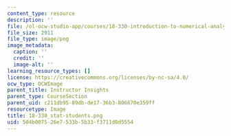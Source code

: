 ```yaml
---
content_type: resource
description: ''
file: /ol-ocw-studio-app/courses/18-330-introduction-to-numerical-analysis-spring-2012/504b007526e7533b5b33f3711d0d5554_18-330_stat-students.png
file_size: 2911
file_type: image/png
image_metadata:
  caption: ''
  credit: ''
  image-alt: ''
learning_resource_types: []
license: https://creativecommons.org/licenses/by-nc-sa/4.0/
ocw_type: OCWImage
parent_title: Instructor Insights
parent_type: CourseSection
parent_uid: c211db95-89db-de17-36b3-806670e359ff
resourcetype: Image
title: 18-330_stat-students.png
uid: 504b0075-26e7-533b-5b33-f3711d0d5554
---
```

